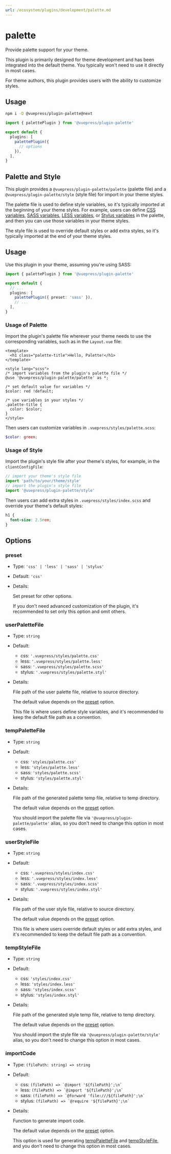 ```yaml
---
url: /ecosystem/plugins/development/palette.md
---
```

# palette

Provide palette support for your theme.

This plugin is primarily designed for theme development and has been integrated into the default theme. You typically won't need to use it directly in most cases.

For theme authors, this plugin provides users with the ability to customize styles.

## Usage

```bash
npm i -D @vuepress/plugin-palette@next
```

```ts title=".vuepress/config.ts"
import { palettePlugin } from '@vuepress/plugin-palette'

export default {
  plugins: [
    palettePlugin({
      // options
    }),
  ],
}
```

## Palette and Style

This plugin provides a `@vuepress/plugin-palette/palette` (palette file) and a `@vuepress/plugin-palette/style` (style file) for import in your theme styles.

The palette file is used to define style variables, so it's typically imported at the beginning of your theme styles. For example, users can define [CSS variables](https://developer.mozilla.org/en-US/docs/Web/CSS/Using_CSS_custom_properties), [SASS variables](https://sass-lang.com/documentation/variables), [LESS variables](http://lesscss.org/features/#variables-feature), or [Stylus variables](https://stylus-lang.com/docs/variables.html) in the palette, and then you can use those variables in your theme styles.

The style file is used to override default styles or add extra styles, so it's typically imported at the end of your theme styles.

## Usage

Use this plugin in your theme, assuming you're using SASS:

```ts
import { palettePlugin } from '@vuepress/plugin-palette'

export default {
  // ...
  plugins: [
    palettePlugin({ preset: 'sass' }),
    // ...
  ],
}
```

### Usage of Palette

Import the plugin's palette file wherever your theme needs to use the corresponding variables, such as in the `Layout.vue` file:

```vue
<template>
  <h1 class="palette-title">Hello, Palette!</h1>
</template>

<style lang="scss">
/* import variables from the plugin's palette file */
@use '@vuepress/plugin-palette/palette' as *;

/* set default value for variables */
$color: red !default;

/* use variables in your styles */
.palette-title {
  color: $color;
}
</style>
```

Then users can customize variables in `.vuepress/styles/palette.scss`:

```scss
$color: green;
```

### Usage of Style

Import the plugin's style file after your theme's styles, for example, in the `clientConfigFile`:

```ts
// import your theme's style file
import 'path/to/your/theme/style'
// import the plugin's style file
import '@vuepress/plugin-palette/style'
```

Then users can add extra styles in `.vuepress/styles/index.scss` and override your theme's default styles:

```scss
h1 {
  font-size: 2.5rem;
}
```

## Options

### preset

* Type: `'css' | 'less' | 'sass' | 'stylus'`

* Default: `'css'`

* Details:

  Set preset for other options.

  If you don't need advanced customization of the plugin, it's recommended to set only this option and omit others.

### userPaletteFile

* Type: `string`

* Default:
  * css: `'.vuepress/styles/palette.css'`
  * less: `'.vuepress/styles/palette.less'`
  * sass: `'.vuepress/styles/palette.scss'`
  * stylus: `'.vuepress/styles/palette.styl'`

* Details:

  File path of the user palette file, relative to source directory.

  The default value depends on the [preset](#preset) option.

  This file is where users define style variables, and it's recommended to keep the default file path as a convention.

### tempPaletteFile

* Type: `string`

* Default:
  * css: `'styles/palette.css'`
  * less: `'styles/palette.less'`
  * sass: `'styles/palette.scss'`
  * stylus: `'styles/palette.styl'`

* Details:

  File path of the generated palette temp file, relative to temp directory.

  The default value depends on the [preset](#preset) option.

  You should import the palette file via `'@vuepress/plugin-palette/palette'` alias, so you don't need to change this option in most cases.

### userStyleFile

* Type: `string`

* Default:
  * css: `'.vuepress/styles/index.css'`
  * less: `'.vuepress/styles/index.less'`
  * sass: `'.vuepress/styles/index.scss'`
  * stylus: `'.vuepress/styles/index.styl'`

* Details:

  File path of the user style file, relative to source directory.

  The default value depends on the [preset](#preset) option.

  This file is where users override default styles or add extra styles, and it's recommended to keep the default file path as a convention.

### tempStyleFile

* Type: `string`

* Default:
  * css: `'styles/index.css'`
  * less: `'styles/index.less'`
  * sass: `'styles/index.scss'`
  * stylus: `'styles/index.styl'`

* Details:

  File path of the generated style temp file, relative to temp directory.

  The default value depends on the [preset](#preset) option.

  You should import the style file via `'@vuepress/plugin-palette/style'` alias, so you don't need to change this option in most cases.

### importCode

* Type: `(filePath: string) => string`

* Default:
  * css: `` (filePath) => `@import '${filePath}';\n` ``
  * less: `` (filePath) => `@import '${filePath}';\n` ``
  * sass: `` (filePath) => `@forward 'file:///${filePath}';\n` ``
  * stylus: `` (filePath) => `@require '${filePath}';\n` ``

* Details:

  Function to generate import code.

  The default value depends on the [preset](#preset) option.

  This option is used for generating [tempPaletteFile](#temppalettefile) and [tempStyleFile](#tempstylefile), and you don't need to change this option in most cases.

